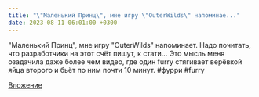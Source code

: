 ```yaml
---
title: "\"Маленький Принц\", мне игру \"OuterWilds\" напоминае..."
date: 2023-08-11 06:01:00 +0300
---
```


"Маленький Принц", мне игру "OuterWilds" напоминает. Надо почитать, что разработчики на этот счёт пишут, к стати...
Это мысль меня озадачила даже более чем видео, где один furry стягивает верёвкой яйца второго и бьёт по ним почти 10 минут.
#фурри #furry

[Вложение](/assets/vk_photos/2/endllSjoThA.jpg)
